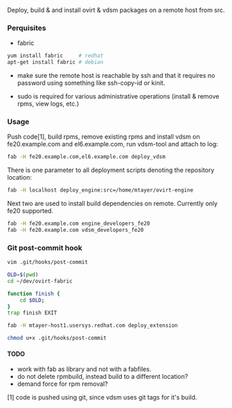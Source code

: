 Deploy, build & and install ovirt & vdsm packages on a remote host from src.

### Perquisites
* fabric 
~~~.bash
yum install fabric     # redhat
apt-get install fabric # debian
~~~

* make sure the remote host is reachable by ssh and that it
requires no password using something like ssh-copy-id or kinit.

* sudo is required for various administrative operations
(install & remove rpms, view logs, etc.)

### Usage
Push code[1], build rpms, remove existing rpms and install
vdsm on fe20.example.com and el6.example.com,
run vdsm-tool and attach to log:
~~~.bash
fab -H fe20.example.com,el6.example.com deploy_vdsm
~~~

There is one parameter to all deployment scripts denoting the
repository location:
~~~.bash
fab -H localhost deploy_engine:src=/home/mtayer/ovirt-engine
~~~

Next two are used to install build dependencies on remote.
Currently only fe20 supported.
~~~.bash
fab -H fe20.example.com engine_developers_fe20
fab -H fe20.example.com vdsm_developers_fe20
~~~

### Git post-commit hook

~~~.bash
vim .git/hooks/post-commit
~~~

~~~.bash
OLD=$(pwd)
cd ~/dev/ovirt-fabric 

function finish {
    cd $OLD;  
}
trap finish EXIT

fab -H mtayer-host1.usersys.redhat.com deploy_extension
~~~

~~~.bash
chmod u+x .git/hooks/post-commit
~~~

#### TODO
* work with fab as library and not with a fabfiles. 
* do not delete rpmbuild, instead build to a different location?
* demand force for rpm removal?

[1] code is pushed using git, since vdsm uses git tags for it's
build.

